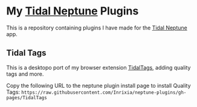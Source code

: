 # My [Tidal Neptune](https://github.com/uwu/neptune) Plugins

This is a repository containing plugins I have made for the [Tidal Neptune](https://github.com/uwu/neptune) app.

## Tidal Tags

This is a desktopo port of my browser extension [TidalTags](https://github.com/Inrixia/TidalTags), adding quality tags and more.

Copy the following URL to the neptune plugin install page to install Quality Tags: `https://raw.githubusercontent.com/Inrixia/neptune-plugins/gh-pages/TidalTags`
